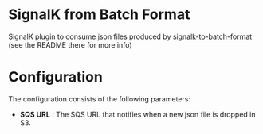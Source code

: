 # SignalK from Batch Format

SignalK plugin to consume json files produced by [signalk-to-batch-format] (see the
README there for more info)

# Configuration

The configuration consists of the following parameters:

- __SQS URL__ : The SQS URL that notifies when a new json file is dropped in S3.

[signalk-to-batch-format]: https://github.com/c33howard/signalk-to-batch-format
